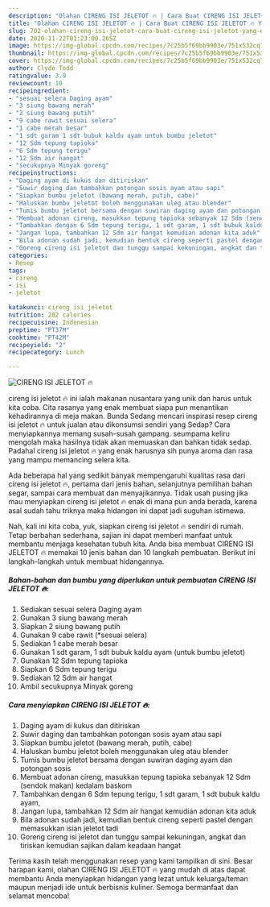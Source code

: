 ```yaml
---
description: "Olahan CIRENG ISI JELETOT 🔥 | Cara Buat CIRENG ISI JELETOT 🔥 Yang Enak Dan Lezat"
title: "Olahan CIRENG ISI JELETOT 🔥 | Cara Buat CIRENG ISI JELETOT 🔥 Yang Enak Dan Lezat"
slug: 702-olahan-cireng-isi-jeletot-cara-buat-cireng-isi-jeletot-yang-enak-dan-lezat
date: 2020-11-22T01:23:00.265Z
image: https://img-global.cpcdn.com/recipes/7c25b5f69bb9903e/751x532cq70/cireng-isi-jeletot-🔥-foto-resep-utama.jpg
thumbnail: https://img-global.cpcdn.com/recipes/7c25b5f69bb9903e/751x532cq70/cireng-isi-jeletot-🔥-foto-resep-utama.jpg
cover: https://img-global.cpcdn.com/recipes/7c25b5f69bb9903e/751x532cq70/cireng-isi-jeletot-🔥-foto-resep-utama.jpg
author: Clyde Todd
ratingvalue: 3.9
reviewcount: 10
recipeingredient:
- "sesuai selera Daging ayam"
- "3 siung bawang merah"
- "2 siung bawang putih"
- "9 cabe rawit sesuai selera"
- "1 cabe merah besar"
- "1 sdt garam 1 sdt bubuk kaldu ayam untuk bumbu jeletot"
- "12 Sdm tepung tapioka"
- "6 Sdm tepung terigu"
- "12 Sdm air hangat"
- "secukupnya Minyak goreng"
recipeinstructions:
- "Daging ayam di kukus dan ditiriskan"
- "Suwir daging dan tambahkan potongan sosis ayam atau sapi"
- "Siapkan bumbu jeletot (bawang merah, putih, cabe)"
- "Haluskan bumbu jeletot boleh menggunakan uleg atau blender"
- "Tumis bumbu jeletot bersama dengan suwiran daging ayam dan potongan sosis"
- "Membuat adonan cireng, masukkan tepung tapioka sebanyak 12 Sdm (sendok makan) kedalam baskom"
- "Tambahkan dengan 6 Sdm tepung terigu, 1 sdt garam, 1 sdt bubuk kaldu ayam,"
- "Jangan lupa, tambahkan 12 Sdm air hangat kemudian adonan kita aduk"
- "Bila adonan sudah jadi, kemudian bentuk cireng seperti pastel dengan memasukkan isian jeletot tadi"
- "Goreng cireng isi jeletot dan tunggu sampai kekuningan, angkat dan tiriskan kemudian sajikan dalam keadaan hangat"
categories:
- Resep
tags:
- cireng
- isi
- jeletot

katakunci: cireng isi jeletot 
nutrition: 202 calories
recipecuisine: Indonesian
preptime: "PT37M"
cooktime: "PT42M"
recipeyield: "2"
recipecategory: Lunch

---
```



![CIRENG ISI JELETOT 🔥](https://img-global.cpcdn.com/recipes/7c25b5f69bb9903e/751x532cq70/cireng-isi-jeletot-🔥-foto-resep-utama.jpg)


cireng isi jeletot 🔥 ini ialah makanan nusantara yang unik dan harus untuk kita coba. Cita rasanya yang enak membuat siapa pun menantikan kehadirannya di meja makan.
Bunda Sedang mencari inspirasi resep cireng isi jeletot 🔥 untuk jualan atau dikonsumsi sendiri yang Sedap? Cara menyiapkannya memang susah-susah gampang. seumpama keliru mengolah maka hasilnya tidak akan memuaskan dan bahkan tidak sedap. Padahal cireng isi jeletot 🔥 yang enak harusnya sih punya aroma dan rasa yang mampu memancing selera kita.

Ada beberapa hal yang sedikit banyak mempengaruhi kualitas rasa dari cireng isi jeletot 🔥, pertama dari jenis bahan, selanjutnya pemilihan bahan segar, sampai cara membuat dan menyajikannya. Tidak usah pusing jika mau menyiapkan cireng isi jeletot 🔥 enak di mana pun anda berada, karena asal sudah tahu triknya maka hidangan ini dapat jadi suguhan istimewa.




Nah, kali ini kita coba, yuk, siapkan cireng isi jeletot 🔥 sendiri di rumah. Tetap berbahan sederhana, sajian ini dapat memberi manfaat untuk membantu menjaga kesehatan tubuh kita. Anda bisa membuat CIRENG ISI JELETOT 🔥 memakai 10 jenis bahan dan 10 langkah pembuatan. Berikut ini langkah-langkah untuk membuat hidangannya.

<!--inarticleads1-->

##### Bahan-bahan dan bumbu yang diperlukan untuk pembuatan CIRENG ISI JELETOT 🔥:

1. Sediakan sesuai selera Daging ayam
1. Gunakan 3 siung bawang merah
1. Siapkan 2 siung bawang putih
1. Gunakan 9 cabe rawit (*sesuai selera)
1. Sediakan 1 cabe merah besar
1. Gunakan 1 sdt garam, 1 sdt bubuk kaldu ayam (untuk bumbu jeletot)
1. Gunakan 12 Sdm tepung tapioka
1. Siapkan 6 Sdm tepung terigu
1. Sediakan 12 Sdm air hangat
1. Ambil secukupnya Minyak goreng




<!--inarticleads2-->

##### Cara menyiapkan CIRENG ISI JELETOT 🔥:

1. Daging ayam di kukus dan ditiriskan
1. Suwir daging dan tambahkan potongan sosis ayam atau sapi
1. Siapkan bumbu jeletot (bawang merah, putih, cabe)
1. Haluskan bumbu jeletot boleh menggunakan uleg atau blender
1. Tumis bumbu jeletot bersama dengan suwiran daging ayam dan potongan sosis
1. Membuat adonan cireng, masukkan tepung tapioka sebanyak 12 Sdm (sendok makan) kedalam baskom
1. Tambahkan dengan 6 Sdm tepung terigu, 1 sdt garam, 1 sdt bubuk kaldu ayam,
1. Jangan lupa, tambahkan 12 Sdm air hangat kemudian adonan kita aduk
1. Bila adonan sudah jadi, kemudian bentuk cireng seperti pastel dengan memasukkan isian jeletot tadi
1. Goreng cireng isi jeletot dan tunggu sampai kekuningan, angkat dan tiriskan kemudian sajikan dalam keadaan hangat




Terima kasih telah menggunakan resep yang kami tampilkan di sini. Besar harapan kami, olahan CIRENG ISI JELETOT 🔥 yang mudah di atas dapat membantu Anda menyiapkan hidangan yang lezat untuk keluarga/teman maupun menjadi ide untuk berbisnis kuliner. Semoga bermanfaat dan selamat mencoba!
